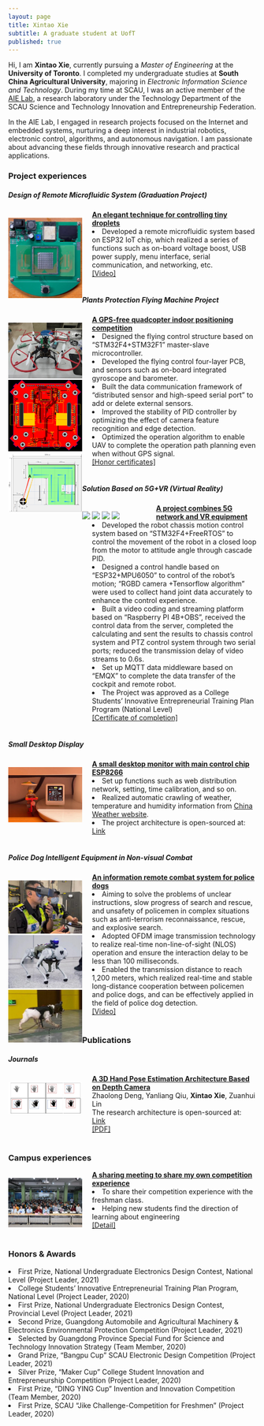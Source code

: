 ```yaml
---
layout: page
title: Xintao Xie
subtitle: A graduate student at UofT
published: true
---
```


Hi, I am **Xintao Xie**, currently pursuing a *Master of Engineering* at the **University of Toronto**. I completed my undergraduate studies at **South China Agricultural University**, majoring in *Electronic Information Science and Technology*. During my time at SCAU, I was an active member of the <a href="https://mp.weixin.qq.com/s/-CLOkiklI8q9lvu9I86tZw">AIE Lab</a>, a research laboratory under the Technology Department of the SCAU Science and Technology Innovation and Entrepreneurship Federation.

In the AIE Lab, I engaged in research projects focused on the Internet and embedded systems, nurturing a deep interest in industrial robotics, electronic control, algorithms, and autonomous navigation. I am passionate about advancing these fields through innovative research and practical applications.



### Project experiences

##### Design of Remote Microfluidic System (Graduation Project)
<div class="container" style="width: 100%">
    <div style="float: left; width:150px; padding-top: 15px" vertical-align='middle'>
        <img src="/img/微流控.png"/>
    </div>
    <div style="margin-left:170px">
        <a href="index"><b>An elegant technique for controlling tiny droplets</b></a><br>
        <li>Developed a remote microfluidic system based on ESP32 IoT chip, which realized a series of functions such as on-board voltage boost, USB power supply, menu interface, serial communication, and networking, etc.</li>
        <a href="https://youtube.com/shorts/weA5z-Vz9aQ">[Video]</a>
    </div>
</div><br>

##### Plants Protection Flying Machine Project

<div class="container" style="width: 100%">
    <div style="float: left; width:150px; padding-top: 15px" vertical-align='middle'>
        <img src="/img/植保无人机1.jpg"/>
        <img src="/img/植保无人机2.png"/>
        <img src="/img/植保无人机3.png"/>
    </div>
    <div style="margin-left:170px">
        <a href="index"><b>A GPS-free quadcopter indoor positioning competition</b></a><br>
        <li>Designed the flying control structure based on “STM32F4+STM32F1” master-slave microcontroller.</li>
        <li>Developed the flying control four-layer PCB, and sensors such as on-board integrated gyroscope and barometer.</li>
        <li>Built the data communication framework of “distributed sensor and high-speed serial port” to add or delete external sensors.</li>
        <li>Improved the stability of PID controller by optimizing the effect of camera feature recognition and edge detection. </li>
        <li>Optimized the operation algorithm to enable UAV to complete the operation path planning even when without GPS signal.</li>
        <a href="/certificates/电赛.pdf">[Honor certificates]</a>
    </div>
</div><br>

##### Solution Based on 5G+VR (Virtual Reality)

<div class="container" style="width: 100%">
    <div style="float: left; width:150px; padding-top: 15px" vertical-align='middle'>
        <img src="/img/5G车4.png"/>
        <img src="/img/5G车2.png"/>
        <img src="/img/5G车3.png"/>
        <img src="/img/5G车1.jpg"/>
    </div>
    <div style="margin-left:170px">
        <a href="index"><b>A project combines 5G network and VR equipment</b></a><br>
        <li>Developed the robot chassis motion control system based on “STM32F4+FreeRTOS” to control the movement of the robot in a closed loop from the motor to attitude angle through cascade PID.</li>
        <li>Designed a control handle based on “ESP32+MPU6050” to control of the robot’s motion; “RGBD camera +Tensorflow algorithm” were used to collect hand joint data accurately to enhance the control experience.</li>
        <li>Built a video coding and streaming platform based on “Raspberry PI 4B+OBS”, received the control data from the server, completed the calculating and sent the results to chassis control system and PTZ control system through two serial ports; reduced the transmission delay of video streams to 0.6s.</li>
        <li>Set up MQTT data middleware based on “EMQX” to complete the data transfer of the cockpit and remote robot.</li>
        <li>The Project was approved as a College Students’ Innovative Entrepreneurial Training Plan Program (National Level)</li>
        <a href="/certificates/结题证书.pdf">[Certificate of completion]</a>
    </div>
</div><br>

##### Small Desktop Display

<div class="container" style="width: 100%">
    <div style="float: left; width:150px; padding-top: 15px" vertical-align='middle'>
        <img src="/img/桌面显示器.jpg"/>
    </div>
    <div style="margin-left:170px">
        <a href="index"><b>A small desktop monitor with main control chip ESP8266</b></a><br>
        <li>Set up functions such as web distribution network, setting, time calibration, and so on.</li>
        <li>Realized automatic crawling of weather, temperature and humidity information from <a href="http://www.weather.com.cn/">China Weather website</a>. </li>
        <li>The project architecture is open-sourced at: <a href = "https://github.com/bestxxt/SmallDesktopDisplay">Link</a> </li>
    </div>
</div><br>

##### Police Dog Intelligent   Equipment in Non-visual Combat

<div class="container" style="width: 100%">
    <div style="float: left; width:150px; padding-top: 15px" vertical-align='middle'>
        <img src="/img/汪汪1.png"/>
        <img src="/img/汪汪2.png"/>
        <img src="/img/汪汪3.png"/>
    </div>
    <div style="margin-left:170px">
        <a href="index"><b>An information remote combat system for police dogs</b></a><br>
        <li>Aiming to solve the problems of unclear instructions, slow progress of search and rescue, and unsafety of policemen in complex situations such as anti-terrorism reconnaissance, rescue, and explosive search.</li>
        <li>Adopted OFDM image transmission technology to realize real-time non-line-of-sight (NLOS) operation and ensure the interaction delay to be less than 100 milliseconds. </li>
        <li>Enabled the transmission distance to reach 1,200 meters, which realized real-time and stable long-distance cooperation between policemen and police dogs, and can be effectively applied in the field of police dog detection.</li>
        <a href="https://www.youtube.com/watch?v=XtS4GJCeNK0">[Video]</a>
    </div>
</div><br>


### Publications

##### Journals  

<div class="container" style="width: 100%">
    <div style="float: left; width:150px; padding-top: 15px" vertical-align='middle'>
        <img src="/img/论文.png"/>
    </div>
    <div style="margin-left:170px">
        <a href="index"><b>A 3D Hand Pose Estimation Architecture Based on Depth Camera</b></a><br>
        Zhaolong Deng, Yanliang Qiu, <b>Xintao Xie</b>, Zuanhui Lin<br>
        The research architecture is open-sourced at: <a href = "https://github.com/DumbZarro/BuddHand">Link</a><br>
        <a href= "/certificates/A 3D hand pose estimation.pdf" >[PDF]</a>
    </div>
</div><br>

### Campus experiences

<div class="container" style="width: 100%">
    <div style="float: left; width:150px; padding-top: 15px" vertical-align='middle'>
        <img src="/img/宣讲会.jpg"/>
    </div>
    <div style="margin-left:170px">
        <a href="index"><b>A sharing meeting to share my own competition experience</b></a><br>
        <li>To share their competition experience with the freshman class.</li>
        <li>Helping new students find the direction of learning about engineering</li>
        <a href = "https://mp.weixin.qq.com/s/oRzaCULBgyB7PYj5boasXQ">[Detail]</a><br>
    </div>
</div><br>

### Honors & Awards
<li>First Prize, National Undergraduate Electronics Design Contest, National Level (Project Leader, 2021)</li>   
<li>College Students’ Innovative Entrepreneurial Training Plan Program, National Level (Project Leader, 2020)</li>
<li>First Prize, National Undergraduate Electronics Design Contest, Provincial Level (Project Leader, 2021)</li>
<li>Second Prize, Guangdong Automobile and Agricultural Machinery & Electronics Environmental Protection Competition (Project Leader, 2021)</li>
<li>Selected by Guangdong Province Special Fund for Science and Technology Innovation Strategy (Team Member, 2020)</li>
<li>Grand Prize, “Bangpu Cup” SCAU Electronic Design Competition (Project Leader, 2021)
<li>Silver Prize, “Maker Cup” College Student Innovation and Entrepreneurship Competition (Project Leader, 2020)</li>
<li>First Prize, “DING YING Cup” Invention and Innovation Competition (Team Member, 2020)</li>
<li>First Prize, SCAU “Jike Challenge-Competition for Freshmen” (Project Leader, 2020)</li>
